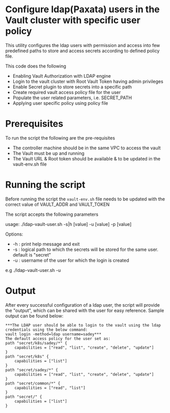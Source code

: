 # Configure ldap(Paxata) users in the Vault cluster with specific user policy

This utility configures the ldap users with permission and access into few predefined paths to store and access secrets according to defined policy file.

This code does the following
 - Enabling Vault Authorization with LDAP engine
 - Login to the vault cluster with Root Vault Token having admin privileges
 - Enable Secret plugin to store secrets into a specific path
 - Create required vault access policy file for the user
 - Populate the user related parameters, i.e. SECRET_PATH
 - Applying user specific policy using policy file

# Prerequisites

To run the script the following are the pre-requisites
 - The controller machine should be in the same VPC to access the vault
 - The Vault must be up and running
 - The Vault URL & Root token should be available & to be updated in the vault-env.sh file

# Running the script

Before running the script the `vault-env.sh` file needs to be updated with the correct value of VAULT_ADDR and VAULT_TOKEN

The script accepts the following parameters

usage: ./ldap-vault-user.sh -s|h [value] -u [value] -p [value]

Options:
 - -h                  : print help message and exit
 - -s <secret path>    : logical path to which the secrets will be stored for the same user. default is "secret"
 - -u <username>       : username of the user for which the login is created

e.g  ./ldap-vault-user.sh -u <username>

# Output
 After every successful configuration of a ldap user, the script will provide the "output", which can be shared with the user for easy reference. Sample output can be found below:

 ```
 ***The LDAP user should be able to login to the vault using the ldap credentials using the below command:
 vault login -method=ldap username=sadey***
 The default access policy for the user set as:
 path "secret/k8s/sadey/*" {
     capabilities = ["read", "list", "create", "delete", "update"]
 }
 path "secret/k8s" {
     capabilities = ["list"]
 }
 path "secret/sadey/*" {
     capabilities = ["read", "list", "create", "delete", "update"]
 }
 path "secret/common/*" {
     capabilities = ["read", "list"]
 }
 path "secret/" {
     capabilities = ["list"]
 }
```

